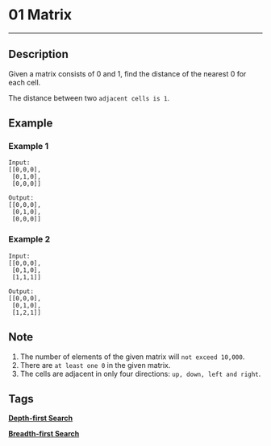 # 01 Matrix
-----
## Description
Given a matrix consists of 0 and 1, find the distance of the nearest 0 for each cell.

The distance between two `adjacent cells is 1`.


## Example
### Example 1
```
Input:
[[0,0,0],
 [0,1,0],
 [0,0,0]]

Output:
[[0,0,0],
 [0,1,0],
 [0,0,0]]
```

### Example 2
```
Input:
[[0,0,0],
 [0,1,0],
 [1,1,1]]

Output:
[[0,0,0],
 [0,1,0],
 [1,2,1]]
```

## Note
1. The number of elements of the given matrix will `not exceed 10,000`.
2. There are `at least one 0` in the given matrix.
3. The cells are adjacent in only four directions: `up, down, left and right`.

## Tags
**[Depth-first Search](https://leetcode.com/tag/depth-first-search)**

**[Breadth-first Search](https://leetcode.com/tag/breadth-first-search)**
